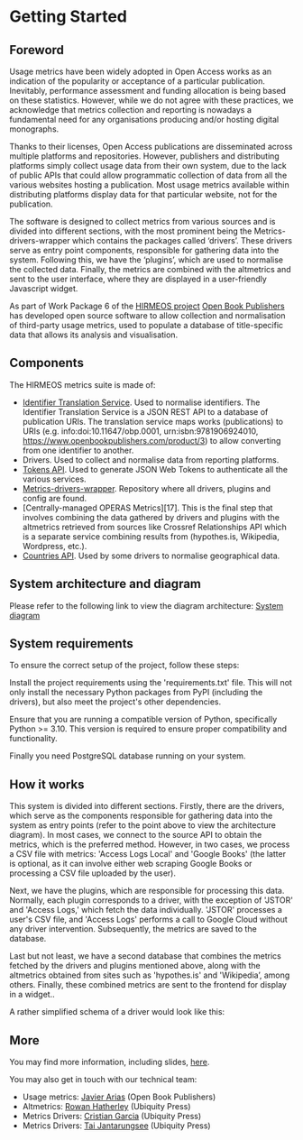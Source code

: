 # Getting Started

## Foreword
Usage metrics have been widely adopted in Open Access works as an indication of the popularity or acceptance of a particular publication. Inevitably, performance assessment and funding allocation is being based on these statistics. However, while we do not agree with these practices, we acknowledge that metrics collection and reporting is nowadays a fundamental need for any organisations producing and/or hosting digital monographs.

Thanks to their licenses, Open Access publications are disseminated across multiple platforms and repositories. However, publishers and distributing platforms simply collect usage data from their own system, due to the lack of public APIs that could allow programmatic collection of data from all the various websites hosting a publication. Most usage metrics available within distributing platforms display data for that particular website, not for the publication.

The software is designed to collect metrics from various sources and is divided into different sections, with the most prominent being the Metrics-drivers-wrapper which contains the packages called ‘drivers’. These drivers serve as entry point components, responsible for gathering data into the system. Following this, we have the ‘plugins’, which are used to normalise the collected data. Finally, the metrics are combined with the altmetrics and sent to the user interface, where they are displayed in a user-friendly Javascript widget.

As part of Work Package 6 of the [HIRMEOS project][1] [Open Book Publishers][2] has developed open source software to allow collection and normalisation of third-party usage metrics, used to populate a database of title-specific data that allows its analysis and visualisation.

## Components
The HIRMEOS metrics suite is made of:
- [Identifier Translation Service][16]. Used to normalise identifiers.
The Identifier Translation Service is a JSON REST API to a database of publication URIs. The translation service maps works (publications) to URIs (e.g. info:doi:10.11647/obp.0001, urn:isbn:9781906924010, https://www.openbookpublishers.com/product/3) to allow converting from one identifier to another.
- Drivers. Used to collect and normalise data from reporting platforms.
- [Tokens API][19]. Used to generate JSON Web Tokens to authenticate all the various services.
- [Metrics-drivers-wrapper][22]. Repository where all drivers, plugins and config are found.
- [Centrally-managed OPERAS Metrics][17]. This is the final step that involves combining the data gathered by drivers and plugins with the altmetrics retrieved from sources like Crossref Relationships API which is a separate service combining results from (hypothes.is, Wikipedia, Wordpress, etc.).
- [Countries API][18]. Used by some drivers to normalise geographical data.

## System architecture and diagram
Please refer to the following link to view the diagram architecture:
[System diagram][23]

## System requirements

To ensure the correct setup of the project, follow these steps:

Install the project requirements using the 'requirements.txt' file. This will not only install the necessary Python packages from PyPI (including the drivers), but also meet the project's other dependencies.

Ensure that you are running a compatible version of Python, specifically Python >= 3.10. This version is required to ensure proper compatibility and functionality.

Finally you need PostgreSQL database running on your system.

## How it works

This system is divided into different sections. Firstly, there are the drivers, which serve as the components responsible for gathering data into the system as entry points (refer to the point above to view the architecture diagram). In most cases, we connect to the source API to obtain the metrics, which is the preferred method. However, in two cases, we process a CSV file with metrics: 'Access Logs Local' and 'Google Books' (the latter is optional, as it can involve either web scraping Google Books or processing a CSV file uploaded by the user).

Next, we have the plugins, which are responsible for processing this data. Normally, each plugin corresponds to a driver, with the exception of 'JSTOR' and 'Access Logs,' which fetch the data individually. 'JSTOR' processes a user's CSV file, and 'Access Logs' performs a call to Google Cloud without any driver intervention. Subsequently, the metrics are saved to the database.

Last but not least, we have a second database that combines the metrics fetched by the drivers and plugins mentioned above, along with the altmetrics obtained from sites such as 'hypothes.is' and 'Wikipedia’, among others. Finally, these combined metrics are sent to the frontend for display in a widget..

A rather simplified schema of a driver would look like this:

<SIMPLIFIED DIAGRAM>

<!-- ![HIRMEOS Metrics Service Driver Diagram](https://www.openbookpublishers.com/shopimages/driver-process.png) -->


## More
You may find more information, including slides, [here][15].

You may also get in touch with our technical team:
- Usage metrics: [Javier Arias][20] (Open Book Publishers)
- Altmetrics: [Rowan Hatherley][21] (Ubiquity Press)
- Metrics Drivers: [Cristian Garcia][21] (Ubiquity Press)
- Metrics Drivers: [Tai Jantarungsee][22] (Ubiquity Press)

[1]: https://www.hirmeos.eu "HIRMEOS"
[2]: https://www.openbookpublishers.com "Open Book Publishers"
[15]: https://www.openbookpublishers.com/section/92/1 "OA Book Usage Data"
[16]: https://metrics.operas-eu.org/docs/identifier-translation-service "Translation service"
[18]: https://metrics.operas-eu.org/docs/countries-api "Countries API"
[19]: https://metrics.operas-eu.org/docs/tokens-api "Tokens API"
[20]: mailto:javi@openbookpublishers.com "Javier Arias email address"
[21]: mailto:rowan.hatherley@ubiquitypress.com "Rowan Hatherley email address"
[22]: https://gitlab.com/ubiquitypress/metrics-drivers-wrapper "Metrics Drivers repository"
[23]: https://drive.google.com/file/d/1VyCKBdm-Pt9x3pAM9YTlH3XJAQgE0Fn7/view?usp=sharing "System diagram"
[24]: mailto:cristian.garcia@ubiquitypress.com "Cristian Garcia email address"
[24]: mailto:tai.jantarungsee@ubiquitypress.com "Tai Jantarungsee email address"
